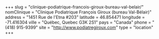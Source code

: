 +++
slug = "clinique-podiatrique-francois-giroux-bureau-val-belair/"
nomClinique = "Clinique Podiatrique François Giroux (bureau Val-Bélair)"
address = "1451 Rue de l'Etna #203"
latitude = 46.854471
longitude = -71.416304
ville = "Québec, Quebec G3K 2S1"
pays = "Canada"
phone = "(418) 915-9399"
site = "http://www.podiatregiroux.com"
type = "location"
+++